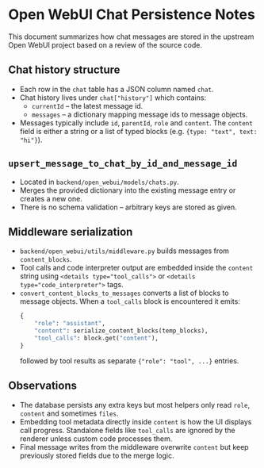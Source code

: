 # Open WebUI Chat Persistence Notes

This document summarizes how chat messages are stored in the upstream Open WebUI project based on a review of the source code.

## Chat history structure
- Each row in the `chat` table has a JSON column named `chat`.
- Chat history lives under `chat["history"]` which contains:
  - `currentId` – the latest message id.
  - `messages` – a dictionary mapping message ids to message objects.
- Messages typically include `id`, `parentId`, `role` and `content`. The `content` field is either a string or a list of typed blocks (e.g. `{type: "text", text: "hi"}`).

## `upsert_message_to_chat_by_id_and_message_id`
- Located in `backend/open_webui/models/chats.py`.
- Merges the provided dictionary into the existing message entry or creates a new one.
- There is no schema validation – arbitrary keys are stored as given.

## Middleware serialization
- `backend/open_webui/utils/middleware.py` builds messages from `content_blocks`.
- Tool calls and code interpreter output are embedded inside the `content` string using `<details type="tool_calls">` or `<details type="code_interpreter">` tags.
- `convert_content_blocks_to_messages` converts a list of blocks to message objects. When a `tool_calls` block is encountered it emits:
  ```python
  {
      "role": "assistant",
      "content": serialize_content_blocks(temp_blocks),
      "tool_calls": block.get("content"),
  }
  ```
  followed by tool results as separate `{"role": "tool", ...}` entries.

## Observations
- The database persists any extra keys but most helpers only read `role`, `content` and sometimes `files`.
- Embedding tool metadata directly inside `content` is how the UI displays call progress. Standalone fields like `tool_calls` are ignored by the renderer unless custom code processes them.
- Final message writes from the middleware overwrite `content` but keep previously stored fields due to the merge logic.
